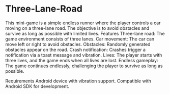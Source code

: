 # Three-Lane-Road
This mini-game is a simple endless runner where the player controls a car moving on a three-lane road. The objective is to avoid obstacles and survive as long as possible with limited lives.
Features
Three-lane road: The game environment consists of three lanes.
Car movement: The car can move left or right to avoid obstacles.
Obstacles: Randomly generated obstacles appear on the road.
Crash notification: Crashes trigger a notification via a toast message and vibration.
Lives: The player starts with three lives, and the game ends when all lives are lost.
Endless gameplay: The game continues endlessly, challenging the player to survive as long as possible.

Requirements
Android device with vibration support.
Compatible with Android SDK for development.
